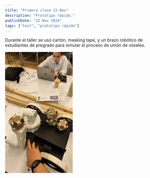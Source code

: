 ```yaml
---
title: "Primera clase 22 Nov"
description: "Prototipo rápido."
publishDate: "22 Nov 2024"
tags: ["test", "prototipo rápido"]
---
```


Durante el taller se usó cartón, masking tape, y un brazo robótico de estudiantes de pregrado para simular el proceso de unión de vóxeles.

![GIF funcionamiento robot](./bitacora-clase1.gif)
